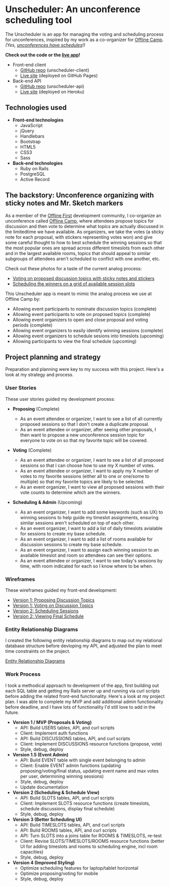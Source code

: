 # Unscheduler: An unconference scheduling tool

The Unscheduler is an app for managing the voting and scheduling process for
unconferences, inspired by my work as a co-organizer for [Offline Camp](http://offlinefirst.org/camp). *(Yes, [unconferences have schedules](https://medium.com/offline-camp/crafting-community-events-that-leave-them-wanting-smore-902974cff4d4)!)*

**Check out the code or the [live app](https://terichadbourne.github.io/unscheduler-client/)!**

* Front-end client
   * [GitHub repo](https://github.com/terichadbourne/unscheduler-client) (unscheduler-client)
   * [Live site](https://terichadbourne.github.io/unscheduler-client/) (deployed on GitHub Pages)
* Back-end API
   * [GitHub repo](https://github.com/terichadbourne/unscheduler-api) (unscheduler-api)
   * [Live site](https://unscheduler-api.herokuapp.com/) (deployed on Heroku)

## Technologies used
  - **Front-end technologies**
    - JavaScript
    - jQuery
    - Handlebars
    - Bootstrap
    - HTML5
    - CSS3
    - Sass
  - **Back-end technologies**
    - Ruby on Rails
    - PostgreSQL
    - Active Record

## The backstory: Unconference organizing with sticky notes and Mr. Sketch markers

As a member of the [Offline First](http://offlinefirst.org) development
community, I co-organize an unconference called [Offline Camp](http://offlinefirst.org/camp), where attendees propose topics for
discussion and then vote to determine what topics are actually discussed in the
limitedtime we have available. As organizers, we take the votes (a sticky note
for each proposal, with stickers representing votes won) and give some careful
thought to how to best schedule the winning sessions so that the most popular
ones are spread across different timeslots from each other and in the largest
available rooms, topics that should appeal to similar subgroups of attendees
aren't scheduled to conflict with one another, etc.

Check out these photos for a taste of the current analog process:
- [Voting on proposed discussion topics with sticky notes and stickers](https://www.dropbox.com/s/12js63t40ft7arg/Current_Voting.png?dl=0)
- [Scheduling the winners on a grid of available session slots](https://www.dropbox.com/s/mt0jvgwls6xq6bx/Current_Scheduling.jpeg?dl=0)

This Unscheduler app is meant to mimic the analog process we use at Offline Camp
by:
- Allowing event participants to nominate discussion topics (complete)
- Allowing event participants to vote on proposed topics (complete)
- Allowing event organizers to open and close proposal and voting periods (complete)
- Allowing event organizers to easily identify winning sessions (complete)
- Allowing event organizers to schedule sesions into timeslots (upcoming)
- Allowing participants to view the final schedule (upcoming)

## Project planning and strategy
Preparation and planning were key to my success with this project. Here's a look
at my strategy and process.

### User Stories

These user stories guided my development process:

- **Proposing** (Complete)
   - As an event attendee or organizer, I want to see a list of all currently proposed sessions so that I don't create a duplicate proposal.
   - As an event attendee or organizer, after seeing other proposals, I then want to propose a new unconference session topic for everyone to vote on so that my favorite topic will be covered.

- **Voting** (Complete)
   - As an event attendee or organizer, I want to see a list of all proposed sessions so that I can choose how to use my X number of votes.
   - As an event attendee or organizer, I want to apply my X number of votes to my favorite sessions (either all to one or one/some to multiple) so that my favorite topics are likely to be selected.
   - As an event organizer, I want to view all proposed sessions with their vote counts to determine which are the winners.

- **Scheduling & Admin** (Upcoming)
   - As an event organizer, I want to add some keywords (such as UX) to winning sessions to help guide my timeslot assignments, ensuring similar sessions aren't scheduled on top of each other.
   - As an event organizer, I want to add a list of daily timeslots avialable for sessions to create my base schedule.
   - As an event organizer, I want to add a list of rooms available for discussion sessions to create my base schedule.
   - As an event organizer, I want to assign each winning session to an available timeslot and room so attendees can see their options.
   - As an event attendee or organizer, I want to see today's sessions by time, with room indicated for each so I know where to be when.

### Wireframes

These wireframes guided my front-end development:

- [Version 1: Proposing Discussion Topics](https://www.dropbox.com/s/nl6sdmdzpa43d2s/Wireframe_Proposing.JPG?dl=0)
- [Version 1: Voting on Discussion Topics](https://www.dropbox.com/s/qvnjl3n9g90gpaj/Wireframe_Voting.JPG?dl=0)
- [Version 2: Scheduling Sessions](https://www.dropbox.com/s/a4tbkn309ca6ws2/Wireframe_SchedulingJPG.JPG?dl=0)
- [Version 2: Viewing Final Schedule](https://www.dropbox.com/s/6ekkdcyorl2fl6b/Wireframe_Schedule_View.JPG?dl=0)

### Entity Relationship Diagrams

I created the following entity relationship diagrams to map out my relational
database structure before devloping my API, and adjusted the plan to meet time
constraints on the project.

[Entity Relationship Diagrams](https://www.dropbox.com/s/1yyfi3xf42ebzg4/Unschedule%20ERDs.jpg?dl=0)

### Work Process

I took a methodical approach to development of the app, first building out each
SQL table and getting my Rails server up and running via curl scripts before
adding the related front-end functionality. Here's a look at my project plan.
I was able to complete my MVP and add additional admin functionality before
deadline, and I have lots of functionality I'd still love to add in the future.

- **Version 1 / MVP (Proposals & Voting)**
  - API: Build USERS tables, API, and curl scripts
  - Client: Implement auth functions
  - API: Build DISCUSSIONS tables, API, and curl scripts
  - Client: Implement DISCUSSIONS resource functions (propose, vote)
  - Style, debug, deploy
- **Version 1.5 (Event Admin)**
  - API: Build EVENT table with single event belonging to admin
  - Client: Enable EVENT admin functions (updating proposing/voting/final status,
  updating event name and max votes per user, determining winning sessions)
  - Style, debug, deploy
  - Update documentation
- **Version 2 (Scheduling & Schedule View)**
  - API: Build SLOTS tables, API, and curl scripts
  - Client: Implement SLOTS resource functions (create timeslots, schedule
    discussions, display final schedule)
  - Style, debug, deploy
- **Version 3 (Better Scheduling UI)**
  - API: Build TIMESLOTS tables, API, and curl scripts
  - API: Build ROOMS tables, API, and curl scripts
  - API: Turn SLOTS into a joins table for ROOMS & TIMESLOTS, re-test
  - Client: Revise SLOTS/TIMESLOTS/ROOMS resource functions (better UI for
    adding timeslots and rooms to scheduling engine, incl room capacities)
  - Style, debug, deploy
- **Version 4 (Improved Styling)**
  - Optimize scheduling features for laptop/tablet horizontal
  - Optimize proposing/voting for mobile
  - Style, debug, deploy
